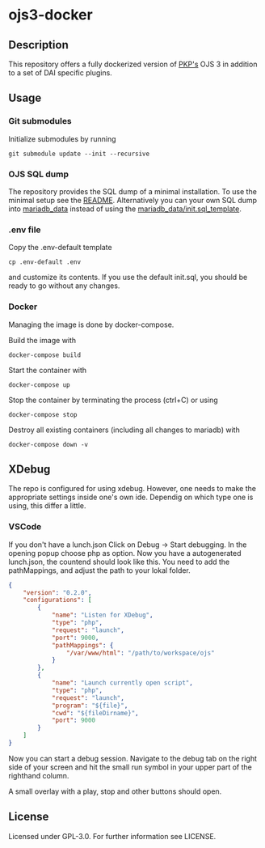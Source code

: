 # ojs3-docker

## Description

This repository offers a fully dockerized version of [PKP's](https://pkp.sfu.ca/) OJS 3 in addition to a set of DAI specific plugins.

## Usage

### Git submodules

Initialize submodules by running

    git submodule update --init --recursive
    

### OJS SQL dump

The repository provides the SQL dump of a minimal installation. To use the minimal setup see the [README](mariadb_data/README.md). Alternatively you can your own  SQL dump into [mariadb_data](mariadb_data) instead of using the [mariadb_data/init.sql_template](mariadb_data/init.sql_template).
    
### .env file
Copy the .env-default template 

    cp .env-default .env

and customize its contents. If you use the default init.sql, you should be ready to go without any changes.


### Docker

Managing the image is done by docker-compose.

Build the image with

    docker-compose build

Start the container with

    docker-compose up

Stop the container by terminating the process (ctrl+C) or using

    docker-compose stop
    
Destroy all existing containers (including all changes to mariadb) with

    docker-compose down -v
    
## XDebug

The repo is configured for using xdebug. However, one needs to make the appropriate settings inside one's own ide. Dependig on which type one is using, this differ a little. 

### VSCode

If you don't have a lunch.json
Click on Debug -> Start debugging. In the opening popup choose php as option. 
Now you have a autogenerated lunch.json, the countend should look like this.
You need to add the pathMappings, and adjust the path to your lokal folder.

```json
{
    "version": "0.2.0",
    "configurations": [
        {
            "name": "Listen for XDebug",
            "type": "php",
            "request": "launch",
            "port": 9000,
            "pathMappings": {
                "/var/www/html": "/path/to/workspace/ojs"
            }
        },
        {
            "name": "Launch currently open script",
            "type": "php",
            "request": "launch",
            "program": "${file}",
            "cwd": "${fileDirname}",
            "port": 9000
        }
    ]
}
```

Now you can start a debug session. Navigate to the debug tab on the right side of your screen and hit the small run symbol in your upper part of the righthand column.

A small overlay with a play, stop and other buttons should open.

## License

Licensed under GPL-3.0. For further information see LICENSE.

